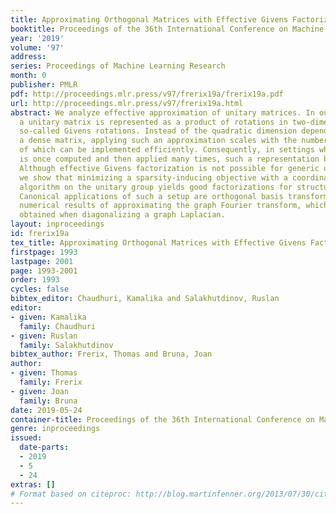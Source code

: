 ```yaml
---
title: Approximating Orthogonal Matrices with Effective Givens Factorization
booktitle: Proceedings of the 36th International Conference on Machine Learning
year: '2019'
volume: '97'
address: 
series: Proceedings of Machine Learning Research
month: 0
publisher: PMLR
pdf: http://proceedings.mlr.press/v97/frerix19a/frerix19a.pdf
url: http://proceedings.mlr.press/v97/frerix19a.html
abstract: We analyze effective approximation of unitary matrices. In our formulation,
  a unitary matrix is represented as a product of rotations in two-dimensional subspaces,
  so-called Givens rotations. Instead of the quadratic dimension dependence when applying
  a dense matrix, applying such an approximation scales with the number factors, each
  of which can be implemented efficiently. Consequently, in settings where an approximation
  is once computed and then applied many times, such a representation becomes advantageous.
  Although effective Givens factorization is not possible for generic unitary operators,
  we show that minimizing a sparsity-inducing objective with a coordinate descent
  algorithm on the unitary group yields good factorizations for structured matrices.
  Canonical applications of such a setup are orthogonal basis transforms. We demonstrate
  numerical results of approximating the graph Fourier transform, which is the matrix
  obtained when diagonalizing a graph Laplacian.
layout: inproceedings
id: frerix19a
tex_title: Approximating Orthogonal Matrices with Effective Givens Factorization
firstpage: 1993
lastpage: 2001
page: 1993-2001
order: 1993
cycles: false
bibtex_editor: Chaudhuri, Kamalika and Salakhutdinov, Ruslan
editor:
- given: Kamalika
  family: Chaudhuri
- given: Ruslan
  family: Salakhutdinov
bibtex_author: Frerix, Thomas and Bruna, Joan
author:
- given: Thomas
  family: Frerix
- given: Joan
  family: Bruna
date: 2019-05-24
container-title: Proceedings of the 36th International Conference on Machine Learning
genre: inproceedings
issued:
  date-parts:
  - 2019
  - 5
  - 24
extras: []
# Format based on citeproc: http://blog.martinfenner.org/2013/07/30/citeproc-yaml-for-bibliographies/
---
```

